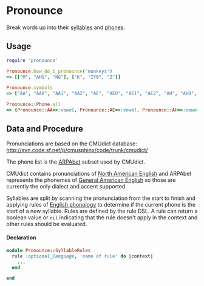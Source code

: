 # Pronounce

Break words up into their <a href="http://en.wikipedia.org/wiki/Syllable">syllables</a> and <a href="http://en.wikipedia.org/wiki/Phone_(phonetics)">phones</a>.

## Usage

```ruby
require 'pronounce'

Pronounce.how_do_i_pronounce('monkeys')
=> [["M", "AH1", "NG"], ["K", "IY0", "Z"]]

Pronounce.symbols
=> ["AA", "AA0", "AA1", "AA2", "AE", "AE0", "AE1", "AE2", "AH", "AH0", "AH1", "AH2", "AO", "AO0", "AO1", "AO2", "AW", "AW0", "AW1", "AW2", "AY", "AY0", "AY1", "AY2", "B", "CH", "D", "DH", "EH", "EH0", "EH1", "EH2", "ER", "ER0", "ER1", "ER2", "EY", "EY0", "EY1", "EY2", "F", "G", "HH", "IH", "IH0", "IH1", "IH2", "IY", "IY0", "IY1", "IY2", "JH", "K", "L", "M", "N", "NG", "OW", "OW0", "OW1", "OW2", "OY", "OY0", "OY1", "OY2", "P", "R", "S", "SH", "T", "TH", "UH", "UH0", "UH1", "UH2", "UW", "UW0", "UW1", "UW2", "V", "W", "Y", "Z", "ZH"]

Pronounce::Phone.all
=> {Pronounce::AA=>:vowel, Pronounce::AE=>:vowel, Pronounce::AH=>:vowel, Pronounce::AO=>:vowel, Pronounce::AW=>:vowel, Pronounce::AY=>:vowel, Pronounce::B=>:stop, Pronounce::CH=>:affricate, Pronounce::D=>:stop, Pronounce::DH=>:fricative, Pronounce::EH=>:vowel, Pronounce::ER=>:vowel, Pronounce::EY=>:vowel, Pronounce::F=>:fricative, Pronounce::G=>:stop, Pronounce::HH=>:aspirate, Pronounce::IH=>:vowel, Pronounce::IY=>:vowel, Pronounce::JH=>:affricate, Pronounce::K=>:stop, Pronounce::L=>:liquid, Pronounce::M=>:nasal, Pronounce::N=>:nasal, Pronounce::NG=>:nasal, Pronounce::OW=>:vowel, Pronounce::OY=>:vowel, Pronounce::P=>:stop, Pronounce::R=>:liquid, Pronounce::S=>:fricative, Pronounce::SH=>:fricative, Pronounce::T=>:stop, Pronounce::TH=>:fricative, Pronounce::UH=>:vowel, Pronounce::UW=>:vowel, Pronounce::V=>:fricative, Pronounce::W=>:semivowel, Pronounce::Y=>:semivowel, Pronounce::Z=>:fricative, Pronounce::ZH=>:fricative}

```

## Data and Procedure

Pronunciations are based on the CMUdict database: http://svn.code.sf.net/p/cmusphinx/code/trunk/cmudict/

The phone list is the <a href="http://en.wikipedia.org/wiki/Arpabet">ARPAbet</a> subset used by CMUdict.

CMUdict contains pronunciations of <a href="http://en.wikipedia.org/wiki/North_American_English">North American English</a> and ARPAbet represents the phonemes of <a href="http://en.wikipedia.org/wiki/General_American">General American English</a> so those are currently the only dialect and accent supported.

Syllables are split by scanning the pronunciation from the start to finish and applying rules of <a href="http://en.wikipedia.org/wiki/English_phonology">English phonology</a> to determine if the current phone is the start of a new syllable. Rules are defined by the rule DSL. A rule can return a boolean value or `nil` indicating that the rule doesn't apply in the context and other rules should be evaluated.

#### Declaration
```ruby
module Pronounce::SyllableRules
  rule :optional_language, 'name of rule' do |context|
    ...
  end

end
```

